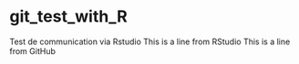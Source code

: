# git_test_with_R
Test de communication via Rstudio
This is a line from RStudio
This is a line from GitHub
